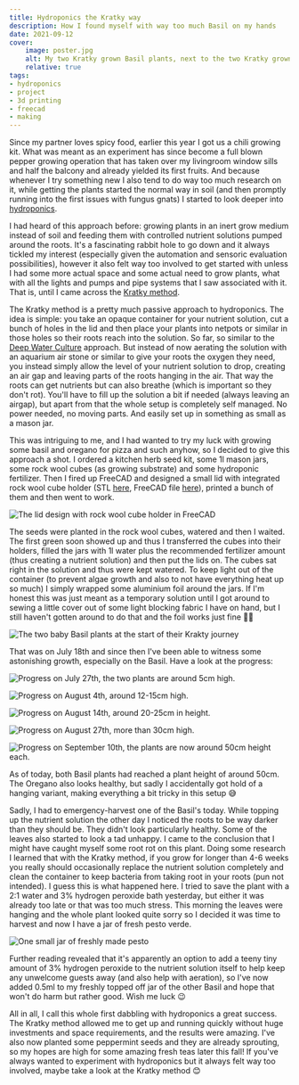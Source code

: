 ```yaml
---
title: Hydroponics the Kratky way
description: How I found myself with way too much Basil on my hands
date: 2021-09-12
cover:
    image: poster.jpg
    alt: My two Kratky grown Basil plants, next to the two Kratky grown Oregano plants
    relative: true
tags:
- hydroponics
- project
- 3d printing
- freecad
- making
---
```


Since my partner loves spicy food, earlier this year I got us a chili growing kit. What was meant as an experiment has since become a full blown pepper growing operation that has taken over my livingroom window sills and half the balcony and already yielded its first fruits. And because whenever I try something new I also tend to do way too much research on it, while getting the plants started the normal way in soil (and then promptly running into the first issues with fungus gnats) I started to look deeper into [hydroponics](https://en.wikipedia.org/wiki/Hydroponics). 

I had heard of this approach before: growing plants in an inert grow medium instead of soil and feeding them with controlled nutrient solutions pumped around the roots. It's a fascinating rabbit hole to go down and it always tickled my interest (especially given the automation and sensoric evaluation possibilities), however it also felt way too involved to get started with unless I had some more actual space and some actual need to grow plants, what with all the lights and pumps and pipe systems that I saw associated with it. That is, until I came across the [Kratky method](https://en.wikipedia.org/wiki/Kratky_method).

The Kratky method is a pretty much passive approach to hydroponics. The idea is simple: you take an opaque container for your nutrient solution, cut a bunch of holes in the lid and then place your plants into netpots or similar in those holes so their roots reach into the solution. So far, so similar to the [Deep Water Culture](https://en.wikipedia.org/wiki/Deep_water_culture) approach. But instead of now aerating the solution with an aquarium air stone or similar to give your roots the oxygen they need, you instead simply allow the level of your nutrient solution to drop, creating an air gap and leaving parts of the roots hanging in the air. That way the roots can get nutrients but can also breathe (which is important so they don't rot). You'll have to fill up the solution a bit if needed (always leaving an airgap), but apart from that the whole setup is completely self managed. No power needed, no moving parts. And easily set up in something as small as a mason jar.

This was intriguing to me, and I had wanted to try my luck with growing some basil and oregano for pizza and such anyhow, so I decided to give this approach a shot. I ordered a kitchen herb seed kit, some 1l mason jars, some rock wool cubes (as growing substrate) and some hydroponic fertilizer. Then I fired up FreeCAD and designed a small lid with integrated rock wool cube holder (STL [here](quattro_stagioni_kratky_1l_36mm.v2.stl), FreeCAD file [here](quattro_stagioni_kratky_1l.FCStd)), printed a bunch of them and then went to work.

![The lid design with rock wool cube holder in FreeCAD](./lid-design.png)

The seeds were planted in the rock wool cubes, watered and then I waited. The first green soon showed up and thus I transferred the cubes into their holders, filled the jars with 1l water plus the recommended fertilizer amount (thus creating a nutrient solution) and then put the lids on. The cubes sat right in the solution and thus were kept watered. To keep light out of the container (to prevent algae growth and also to not have everything heat up so much) I simply wrapped some aluminium foil around the jars. If I'm honest this was just meant as a temporary solution until I got around to sewing a little cover out of some light blocking fabric I have on hand, but I still haven't gotten around to do that and the foil works just fine 🤷‍♀️

![The two baby Basil plants at the start of their Krakty journey](./start.jpg)

That was on July 18th and since then I've been able to witness some astonishing growth, especially on the Basil. Have a look at the progress: 

![Progress on July 27th, the two plants are around 5cm high.](./progress-07-27.jpg)

![Progress on August 4th, around 12-15cm high.](./progress-08-04.jpg)

![Progress on August 14th, around 20-25cm in height.](./progress-08-14.jpg)

![Progress on August 27th, more than 30cm high.](./progress-08-27.jpg)

![Progress on September 10th, the plants are now around 50cm height each.](./progress-09-10.jpg)

As of today, both Basil plants had reached a plant height of around 50cm. The Oregano also looks healthy, but sadly I accidentally got hold of a hanging variant, making everything a bit tricky in this setup 😅

Sadly, I had to emergency-harvest one of the Basil's today. While topping up the nutrient solution the other day I noticed the roots to be way darker than they should be. They didn't look particularly healthy. Some of the leaves also started to look a tad unhappy. I came to the conclusion that I might have caught myself some root rot on this plant. Doing some research I learned that with the Kratky method, if you grow for longer than 4-6 weeks you really should occasionally replace the nutrient solution completely and clean the container to keep bacteria from taking root in your roots (pun not intended). I guess this is what happened here. I tried to save the plant with a 2:1 water and 3% hydrogen peroxide bath yesterday, but either it was already too late or that was too much stress. This morning the leaves were hanging and the whole plant looked quite sorry so I decided it was time to harvest and now I have a jar of fresh pesto verde. 

![One small jar of freshly made pesto](./pesto.jpg)

Further reading revealed that it's apparently an option to add a teeny tiny amount of 3% hydrogen peroxide to the nutrient solution itself to help keep any unwelcome guests away (and also help with aeration), so I've now added 0.5ml to my freshly topped off jar of the other Basil and hope that won't do harm but rather good. Wish me luck 😉

All in all, I call this whole first dabbling with hydroponics a great success. The Kratky method allowed me to get up and running quickly without huge investments and space requirements, and the results were amazing. I've also now planted some peppermint seeds and they are already sprouting, so my hopes are high for some amazing fresh teas later this fall! If you've always wanted to experiment with hydroponics but it always felt way too involved, maybe take a look at the Kratky method 😊
